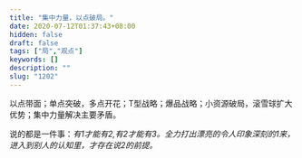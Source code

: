 ```yaml
---
title: "集中力量，以点破局。"
date: 2020-07-12T01:37:43+08:00
hidden: false
draft: false
tags: ["局","观点"]
keywords: []
description: ""
slug: "1202"
---
```

以点带面；单点突破，多点开花；T型战略；爆品战略；小资源破局，滚雪球扩大优势；集中力量解决主要矛盾。

说的都是一件事：*有1才能有2,有2才能有3。全力打出漂亮的令人印象深刻的1来，进入到别人的认知里，才存在说2的前提。*

<!--more-->